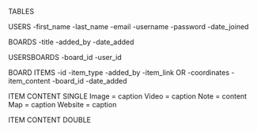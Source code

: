 TABLES

USERS
-first_name
-last_name
-email
-username
-password
-date_joined

BOARDS
-title
-added_by
-date_added

USERSBOARDS
-board_id
-user_id

BOARD ITEMS
-id
-item_type
-added_by
-item_link OR -coordinates
-item_content
-board_id
-date_added

ITEM CONTENT SINGLE
Image = caption
Video = caption
Note = content
Map = caption
Website = caption

ITEM CONTENT DOUBLE